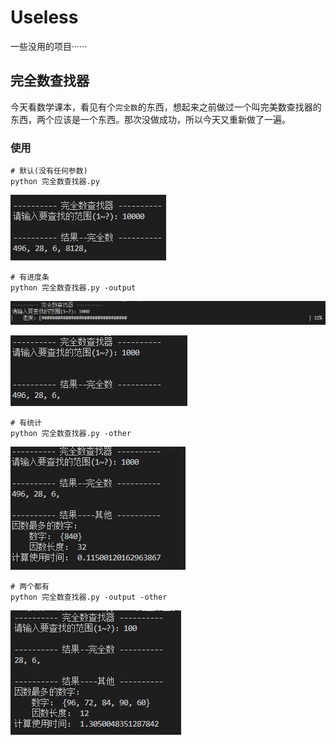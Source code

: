 # Useless
一些没用的项目······

## 完全数查找器
今天看数学课本，看见有个`完全数`的东西，想起来之前做过一个叫完美数查找器的东西，两个应该是一个东西。那次没做成功，所以今天又重新做了一遍。

### 使用

```shell
# 默认(没有任何参数)
python 完全数查找器.py
```

![没有任何参数](./ASSETS/%E5%AE%8C%E5%85%A8%E6%95%B0%E6%9F%A5%E6%89%BE%E5%99%A8/notargv.png)

```shell
# 有进度条
python 完全数查找器.py -output
```
![有进度条-未完成](./ASSETS/%E5%AE%8C%E5%85%A8%E6%95%B0%E6%9F%A5%E6%89%BE%E5%99%A8/output.png)

![有进度条-已完成](./ASSETS/%E5%AE%8C%E5%85%A8%E6%95%B0%E6%9F%A5%E6%89%BE%E5%99%A8/output2.png)

```shell
# 有统计
python 完全数查找器.py -other
```
![有统计](./ASSETS/%E5%AE%8C%E5%85%A8%E6%95%B0%E6%9F%A5%E6%89%BE%E5%99%A8/other.png)

```shell
# 两个都有
python 完全数查找器.py -output -other
```
![两个都有](./ASSETS/%E5%AE%8C%E5%85%A8%E6%95%B0%E6%9F%A5%E6%89%BE%E5%99%A8/other-output.png)
